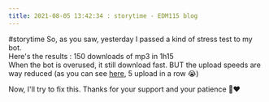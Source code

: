```yaml
---
title: 2021-08-05 13:42:34 : storytime - EDM115 blog
---
```


#storytime So, as you saw, yesterday I passed a kind of stress test to my bot.  
Here's the results : 150 downloads of mp3 in 1h15  
When the bot is overused, it still download fast. BUT the upload speeds are way reduced (as you can see [here](https://t.me/youtube_download_audio_video/3432), 5 upload in a row :sob:)  
  
Now, I'll try to fix this. Thanks for your support and your patience :pray::heart:
